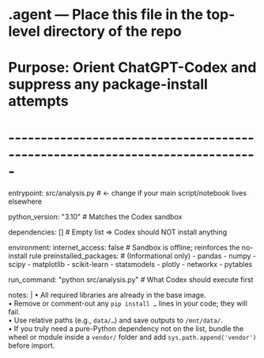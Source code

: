# .agent   ― Place this file in the top-level directory of the repo
# Purpose:   Orient ChatGPT-Codex and suppress any package-install attempts
# -----------------------------------------------------------------------------

entrypoint: src/analysis.py        # ← change if your main script/notebook lives elsewhere

python_version: "3.10"             # Matches the Codex sandbox

dependencies: []                   # Empty list ⇒ Codex should NOT install anything

environment:
  internet_access: false           # Sandbox is offline; reinforces the no-install rule
  preinstalled_packages:           # (Informational only)
    - pandas
    - numpy
    - scipy
    - matplotlib
    - scikit-learn
    - statsmodels
    - plotly
    - networkx
    - pytables

run_command: "python src/analysis.py"  # What Codex should execute first

notes: |
  • All required libraries are already in the base image.  
  • Remove or comment-out any `pip install …` lines in your code; they will fail.  
  • Use relative paths (e.g., `data/…`) and save outputs to `/mnt/data/`.  
  • If you truly need a pure-Python dependency not on the list, bundle the wheel or
    module inside a `vendor/` folder and add `sys.path.append('vendor')` before import.

